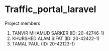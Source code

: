 # Traffic_portal_laravel

Project members
1. TANVIR MHAMUD SARKER (ID: 20-42746-1)
2. KHURSHED ALAM SIFAT (ID: 20-42422-1)
3. TAMAL PAUL (ID: 20-42123-1)